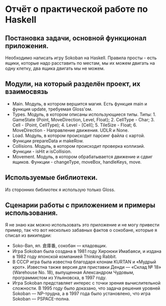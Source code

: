 # Отчёт о практической работе по Haskell

## Постановка задачи, основной функционал приложения.

Необходимо написать игру Sokoban на Haskell. Правила просты - есть ящики, которые 
надо расставить по местам, мы их можем двигать на одну клетку, два ящика двигать 
мы не можем.

## Модули, на который разделён проект, их взаимосвязь

- Main. Модуль, в котором вершится магия. Есть функция main и функция update, требуемая Gloss'ом.
- Types. Модуль, в котором описаны использующиеся типы. Типы:
        1. GameState {Point, MoveDirection, Level, Float};
        2. CellType - Char;
        3. Cell - (Point, CellType);
        4. Level - [Cell];
        5. TileSize - Float;
        6. MoveDirection - Направление движения. UDLR и None.
- Load. Модуль, в котором происходит парсинг файла с картой. Функции prepareData и makeRow.
- Collisions. Модуль, в котором происходит проверка коллизий. Функции - isHit и isCollision.
- Movement. Модуль, в котором обрабатывается движение и сдвиг ящиков. Функции - changeType, moveBox, handleKeys, move.


## Используемые библиотеки.

Из сторонних библиотек я использую только Gloss.

## Сценарии работы с приложением и примеры использования.

Я не знаю как можно использовать это приложение и не могу привести пример, так что вот несколько забавных фактов о сокобане, которые я списал из википедии:

- Soko-Ban, яп. 倉庫番, сокобан — кладовщик.
- Игра Sokoban была создана в 1981 году Хироюки Имабаяси, и издана в 1982 году японской компанией Thinking Rabbit.
- В СССР игра была известна благодаря клонам KURTAN и «Мудрый крот». Известна также версия для приставки Денди — «Склад № 18» (Warehouse No. 18), выпущенная Александром Чудовым, программистом из Ульяновска, в 1997 году. 
- Игра Sokoban представляет интерес с точки зрения вычислительной сложности. В 1995 году было доказано, что задача решения уровней Sokoban — NP-трудна, а в 1997 года было установлено, что игра Sokoban — PSPACE-полна.